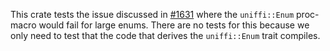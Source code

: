 This crate tests the issue discussed in [#1631](https://github.com/mozilla/uniffi-rs/issues/1631)
where the `uniffi::Enum` proc-macro would fail for large enums. There are no tests for this because
we only need to test that the code that derives the `uniffi::Enum` trait compiles.